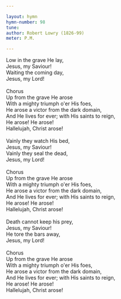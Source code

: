 ```yaml
---

layout: hymn
hymn-number: 98
tune: 
author: Robert Lowry (1826-99)
meter: P.M.

---
```

Low in the grave He lay,<br>Jesus, my Saviour!<br>Waiting the coming day,<br>Jesus, my Lord!<br><br>Chorus<br>Up from the grave He arose<br>With a mighty triumph o'er His foes,<br>He arose a victor from the dark domain,<br>And He lives for ever; with His saints to reign,<br>He arose! He arose!<br>Hallelujah, Christ arose!<br><br>Vainly they watch His bed,<br>Jesus, my Saviour!<br>Vainly they seal the dead,<br>Jesus, my Lord!<br><br>Chorus<br>Up from the grave He arose<br>With a mighty triumph o'er His foes,<br>He arose a victor from the dark domain,<br>And He lives for ever; with His saints to reign,<br>He arose! He arose!<br>Hallelujah, Christ arose!<br><br>Death cannot keep his prey,<br>Jesus, my Saviour!<br>He tore the bars away,<br>Jesus, my Lord!<br><br>Chorus<br>Up from the grave He arose<br>With a mighty triumph o'er His foes,<br>He arose a victor from the dark domain,<br>And He lives for ever; with His saints to reign,<br>He arose! He arose!<br>Hallelujah, Christ arose!<br><br><br>
